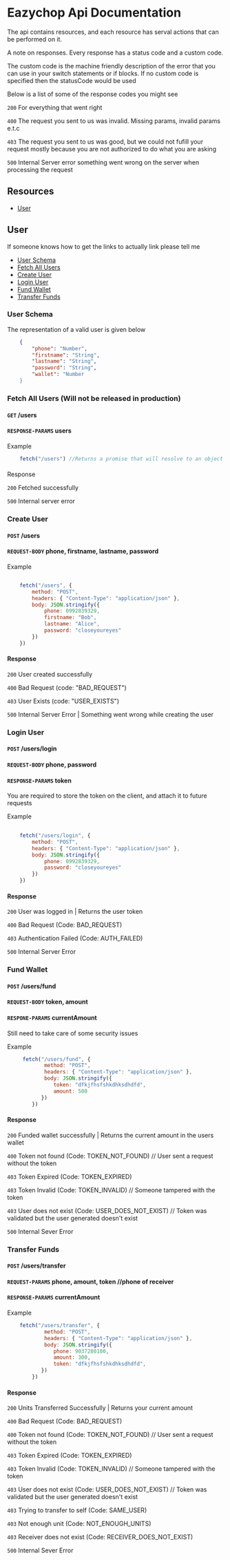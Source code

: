 
# Eazychop Api Documentation

The api contains resources, and each resource has serval actions that can be performed on it.

A note on responses. Every response has a status code and a custom code.

The custom code is the machine friendly description of the error that you can use in your switch statements or if blocks. If no custom code is specified then the statusCode would be used

Below is a list of some of the response codes you might see

`200` For everything that went right

`400` The request you sent to us was invalid. Missing params, invalid params e.t.c

`403` The request you sent to us was good, but we could not fufill your request mostly because you are not authorized to do what you are asking

`500` Internal Server error something went wrong on the server when processing the request

## Resources
* [User](#user)

## User

If someone knows how to get the links to actually link please tell me

* [User Schema](#user-schema)
* [Fetch All Users](#user-fetch-all)
* [Create User](#user-create)
* [Login User](#user-login)
* [Fund Wallet](#user-fund)
* [Transfer Funds](#user-funds-transfer)

### User Schema

The representation of a valid user is given below

```json
    {
        "phone": "Number",
        "firstname": "String",
        "lastname": "String",
        "password": "String",
        "wallet": "Number
    }
```

### Fetch All Users (Will not be released in production)

#### `GET` /users

#### `RESPONSE-PARAMS` users

Example

``` javascript
    fetch("/users") //Returns a promise that will resolve to an object with an array of users.
```

####
Response

`200` Fetched successfully

`500` Internal server error

### Create User

#### `POST` /users

#### `REQUEST-BODY` phone, firstname, lastname, password

Example 

```javascript

    fetch("/users", {
        method: "POST",
        headers: { "Content-Type": "application/json" },
        body: JSON.stringify({
            phone: 0992839329,
            firstname: "Bob",
            lastname: "Alice",
            password: "closeyoureyes"
        })
    })

```

#### Response
`200` User created successfully

`400` Bad Request (code: "BAD_REQUEST") 

`403` User Exists (code: "USER_EXISTS")

`500` Internal Server Error | Something went wrong while creating the user


### Login User

#### `POST` /users/login

#### `REQUEST-BODY` phone, password

#### `RESPONSE-PARAMS` token

You are required to store the token on the client, and attach it to future requests

Example

```javascript
    
    fetch("/users/login", {
        method: "POST",
        headers: { "Content-Type": "application/json" },
        body: JSON.stringify({
            phone: 0992839329,
            password: "closeyoureyes"
        })
    })

```

#### Response

`200` User was logged in | Returns the user token

`400` Bad Request (Code: BAD_REQUEST)

`403` Authentication Failed (Code: AUTH_FAILED)

`500` Internal Server Error

### Fund Wallet

#### `POST` /users/fund

#### `REQUEST-BODY` token, amount

#### `RESPONE-PARAMS` currentAmount

Still need to take care of some security issues

Example

``` javascript
     fetch("/users/fund", {
            method: "POST",
            headers: { "Content-Type": "application/json" },
            body: JSON.stringify({
               token: "dfkjfhsfshkdhksdhdfd",
               amount: 500
           })
        })
```

#### Response

`200` Funded wallet successfully | Returns the current amount in the users wallet

`400` Token not found (Code: TOKEN_NOT_FOUND) // User sent a request without the token

`403` Token Expired (Code: TOKEN_EXPIRED)

`403` Token Invalid (Code: TOKEN_INVALID) // Someone tampered with the token

`403` User does not exist (Code: USER_DOES_NOT_EXIST) // Token was validated but the user generated doesn't exist

`500` Internal Sever Error

### Transfer Funds <a id="user-funds-transfer"></a>

#### `POST` /users/transfer

#### `REQUEST-PARAMS` phone, amount, token //phone of receiver

#### `RESPONSE-PARAMS` currentAmount

Example

```javascript
    fetch("/users/transfer", {
            method: "POST",
            headers: { "Content-Type": "application/json" },
            body: JSON.stringify({
               phone: 9037280100,
               amount: 300,
               token: "dfkjfhsfshkdhksdhdfd",
           })
        })
```

#### Response

`200` Units Transferred Successfully | Returns your current amount

`400` Bad Request (Code: BAD_REQUEST)

`400` Token not found (Code: TOKEN_NOT_FOUND) // User sent a request without the token

`403` Token Expired (Code: TOKEN_EXPIRED)

`403` Token Invalid (Code: TOKEN_INVALID) // Someone tampered with the token

`403` User does not exist (Code: USER_DOES_NOT_EXIST) // Token was validated but the user generated doesn't exist

`403` Trying to transfer to self (Code: SAME_USER)

`403` Not enough unit (Code: NOT_ENOUGH_UNITS)

`403` Receiver does not exist (Code: RECEIVER_DOES_NOT_EXIST)

`500` Internal Sever Error

